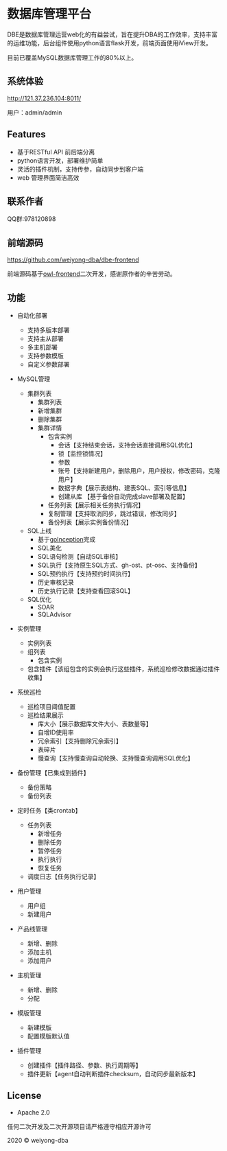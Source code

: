 # 数据库管理平台

DBE是数据库管理运营web化的有益尝试，旨在提升DBA的工作效率，支持丰富的运维功能，后台组件使用python语言flask开发，前端页面使用iView开发。

目前已覆盖MySQL数据库管理工作的80%以上。

## 系统体验
http://121.37.236.104:8011/

用户：admin/admin

## Features

- 基于RESTful API 前后端分离
- python语言开发，部署维护简单
- 灵活的插件机制，支持传参，自动同步到客户端
- web 管理界面简洁高效

## 联系作者
QQ群:978120898

## 前端源码
https://github.com/weiyong-dba/dbe-frontend

前端源码基于[owl-frontend](https://github.com/TalkingData/owl-frontend)二次开发，感谢原作者的辛苦劳动。

## 功能

- 自动化部署
	- 支持多版本部署
	- 支持主从部署
	- 多主机部署
	- 支持参数模版
	- 自定义参数部署

- MySQL管理
	- 集群列表
		- 集群列表
		- 新增集群
		- 删除集群
		- 集群详情
			- 包含实例
				- 会话【支持结束会话，支持会话直接调用SQL优化】
				- 锁【监控锁情况】
				- 参数
				- 账号【支持新建用户，删除用户，用户授权，修改密码，克隆用户】
				- 数据字典【展示表结构、建表SQL、索引等信息】
				- 创建从库 【基于备份自动完成slave部署及配置】
			- 任务列表【展示相关任务执行情况】
			- 复制管理【支持取消同步，跳过错误，修改同步】
			- 备份列表【展示实例备份情况】
	- SQL上线
	   - 基于[goInception](https://github.com/hanchuanchuan/goInception.git)完成
	   - SQL美化
	   - SQL语句检测【自动SQL审核】
	   - SQL执行【支持原生SQL方式、gh-ost、pt-osc、支持备份】
	   - SQL预约执行【支持预约时间执行】
	   - 历史审核记录
	   - 历史执行记录【支持查看回滚SQL】
	- SQL优化
	 	 - SOAR
	 	 - SQLAdvisor
- 实例管理
    - 实例列表
    - 组列表
    	- 包含实例
	- 包含插件【该组包含的实例会执行这些插件，系统巡检修改数据通过插件收集】

- 系统巡检
	- 巡检项目阈值配置
	- 巡检结果展示
		- 库大小【展示数据库文件大小、表数量等】
		- 自增ID使用率
		- 冗余索引【支持删除冗余索引】
		- 表碎片
		- 慢查询【支持慢查询自动轮换、支持慢查询调用SQL优化】
- 备份管理【已集成到插件】
	- 备份策略
	- 备份列表
- 定时任务【类crontab】
	- 任务列表
		- 新增任务
		- 删除任务
		- 暂停任务
		- 执行执行
		- 恢复任务
	- 调度日志【任务执行记录】
- 用户管理
    - 用户组
    - 新建用户
- 产品线管理
    - 新增、删除
    - 添加主机 
    - 添加用户
- 主机管理
	- 新增、删除
	- 分配
- 模版管理
	- 新建模版
	- 配置模版默认值
- 插件管理
	- 创建插件【插件路径、参数、执行周期等】
	- 插件更新【agent自动判断插件checksum，自动同步最新版本】

## License
- Apache 2.0

任何二次开发及二次开源项目请严格遵守相应开源许可

2020 © weiyong-dba

